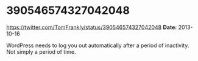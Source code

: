 # 390546574327042048
https://twitter.com/TomFrankly/status/390546574327042048
**Date:** 2013-10-16

WordPress needs to log you out automatically after a period of inactivity. Not simply a period of time.
